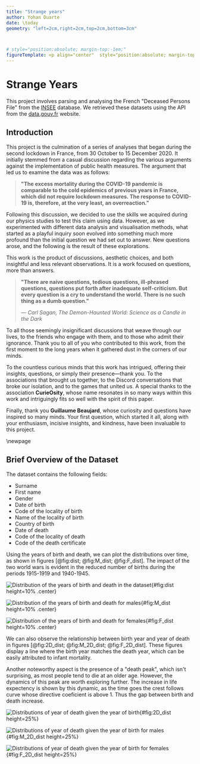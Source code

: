 ```yaml
---
title: "Strange years"
author: Yohan Duarte
date: \today
geometry: "left=2cm,right=2cm,top=2cm,bottom=3cm"



# style="position:absolute; margin-top:-1em;" 
figureTemplate: <p align="center"  style="position:absolute; margin-top:-10em;" > $$figureTitle$$ $$i$$$$titleDelim$$ $$t$$ </p>
---
```


# Strange Years

This project involves parsing and analysing the French "Deceased Persons File" from the [INSEE](https://www.insee.fr) database.
We retrieved these datasets using the API from the [data.gouv.fr](https://www.data.gouv.fr) website.

## Introduction

This project is the culmination of a series of analyses that began during the second lockdown in France, 
from 30 October to 15 December 2020.
It initially stemmed from a casual discussion regarding the various arguments against the implementation of public health measures.
The argument that led us to examine the data was as follows:

> **"The excess mortality during the COVID-19 pandemic is comparable to the cold epidemics of previous years in France,
> which did not require lockdown measures. The response to COVID-19 is, therefore, at the very least, an overreaction."**

Following this discussion, we decided to use the skills we acquired during our physics studies to test this claim using data.
However, as we experimented with different data analysis and visualisation methods,
what started as a playful inquiry soon evolved into something much more profound than the initial question we had set out to answer.
New questions arose, and the following is the result of these explorations. 

This work is the product of discussions, aesthetic choices, and both insightful and less relevant observations.
It is a work focused on questions, more than answers.

> **"There are naive questions, tedious questions, ill-phrased questions,
> questions put forth after inadequate self-criticism. But every question is a cry to understand the world.
> There is no such thing as a dumb question."**
> 
> — *Carl Sagan, The Demon-Haunted World: Science as a Candle in the Dark*

To all those seemingly insignificant discussions that weave through our lives,
to the friends who engage with them, and to those who admit their ignorance.
Thank you to all of you who contributed to this work,
from the first moment to the long years when it gathered dust in the corners of our minds.

To the countless curious minds that this work has intrigued,
offering their insights, questions, or simply their presence—thank you.
To the associations that brought us together, to the Discord conversations that broke our isolation,
and to the games that united us. A special thanks to the association **CurieOsity**,
whose name resonates in so many ways within this work and intriguingly fits so well with the spirit of this paper.

Finally, thank you **Guillaume Beaujard**, whose curiosity and questions have inspired so many minds.
Your first question, which started it all, along with your enthusiasm, incisive insights, and kindness,
have been invaluable to this project.

\newpage

## Brief Overview of the Dataset

The dataset contains the following fields:

- Surname
- First name
- Gender
- Date of birth
- Code of the locality of birth
- Name of the locality of birth
- Country of birth
- Date of death
- Code of the locality of death
- Code of the death certificate

Using the years of birth and death, we can plot the distributions over time,
as shown in figures [@fig:dist; @fig:M_dist; @fig:F_dist].
The impact of the two world wars is evident in the reduced number of births during the periods 1915-1919 and 1940-1945.

![Distribution of the years of birth and death in the dataset](figures/year_dist.svg){#fig:dist height=10% .center}

![Distribution of the years of birth and death for males](figures/M_year_dist.svg){#fig:M_dist height=10% .center}

![Distribution of the years of birth and death for females](figures/F_year_dist.svg){#fig:F_dist height=10% .center}

We can also observe the relationship between birth year and year of death in figures [@fig:2D_dist; @fig:M_2D_dist; @fig:F_2D_dist].
These figures display a line where the birth year matches the death year, which can be easily attributed to infant mortality. 

Another noteworthy aspect is the presence of a "death peak", which isn't surprising, as most people tend to die at an older age.
However, the dynamics of this peak are worth exploring further. The increase in life expectency is shown by this dynamic,
as the time goes the crest follows curve whose directive coeficient is above 1. Thus the gap between birth and death increase.

![Distributions of year of death given the year of birth](figures/year_dist_2D.svg){#fig:2D_dist height=25%}

![Distributions of year of death given the year of birth for males](figures/M_year_dist_2D.svg){#fig:M_2D_dist height=25%}

![Distributions of year of death given the year of birth for females](figures/F_year_dist_2D.svg){#fig:F_2D_dist height=25%}

